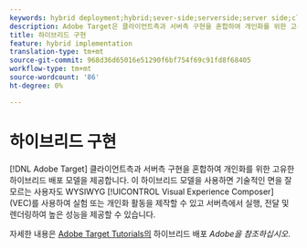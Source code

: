 ```yaml
---
keywords: hybrid deployment;hybrid;sever-side;serverside;server side;client-side;clientside;client side;hybrid implementation
description: Adobe Target은 클라이언트측과 서버측 구현을 혼합하여 개인화를 위한 고유한 하이브리드 배포 모델을 제공합니다.
title: 하이브리드 구현
feature: hybrid implementation
translation-type: tm+mt
source-git-commit: 968d36d65016e51290f6bf754f69c91fd8f68405
workflow-type: tm+mt
source-wordcount: '86'
ht-degree: 0%

---
```



# 하이브리드 구현

[!DNL Adobe Target] 클라이언트측과 서버측 구현을 혼합하여 개인화를 위한 고유한 하이브리드 배포 모델을 제공합니다. 이 하이브리드 모델을 사용하면 기술적인 면을 잘 모르는 사용자도 WYSIWYG [!UICONTROL Visual Experience Composer] (VEC)를 사용하여 실험 또는 개인화 활동을 제작할 수 있고 서버측에서 실행, 전달 및 렌더링하여 높은 성능을 제공할 수 있습니다.

자세한 내용은 [Adobe Target Tutorials의](https://experienceleague.adobe.com/docs/target-learn/tutorials/implementation/hybrid-deployment.html) 하이브리드 배포 *Adobe을 참조하십시오*.
